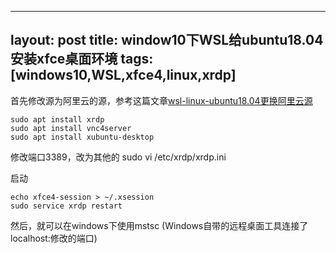 
---
layout: post
title: window10下WSL给ubuntu18.04安装xfce桌面环境
tags: [windows10,WSL,xfce4,linux,xrdp]
---

首先修改源为阿里云的源，参考这篇文章[wsl-linux-ubuntu18.04更换阿里云源](2019-01-20-wsl-linux-ubuntu18.04更换阿里云源)

    sudo apt install xrdp
    sudo apt install vnc4server
    sudo apt install xubuntu-desktop

修改端口3389，改为其他的
    sudo vi /etc/xrdp/xrdp.ini

启动

    echo xfce4-session > ~/.xsession
    sudo service xrdp restart

然后，就可以在windows下使用mstsc (Windows自带的远程桌面工具连接了localhost:修改的端口)
